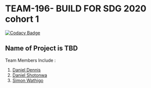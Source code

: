 # TEAM-196- BUILD FOR SDG 2020 cohort 1

[![Codacy Badge](https://api.codacy.com/project/badge/Grade/527e527a99244e0ba82fca9e5c470131)](https://app.codacy.com/gh/BuildForSDG/Team-196-Project?utm_source=github.com&utm_medium=referral&utm_content=BuildForSDG/Team-196-Project&utm_campaign=Badge_Grade_Settings)

## Name of Project is TBD

Team Members Include :

1. [Daniel Dennis](https://github.com/katungi)
2. [Daniel Shotonwa](https://github.com/Danielshow)
3. [Simon Wathigo](https://github.com/wathigo)
